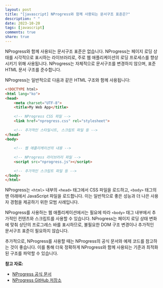 ```yaml
---
layout: post
title: "[javascript] NProgress와 함께 사용되는 문서구조 표준은?"
description: " "
date: 2023-10-20
tags: [javascript]
comments: true
share: true
---
```


NProgress와 함께 사용되는 문서구조 표준은 없습니다. NProgress는 페이지 로딩 상태를 시각적으로 표시하는 라이브러리로, 주로 웹 애플리케이션의 로딩 프로세스를 향상시키기 위해 사용됩니다. NProgress는 자체적으로 문서구조를 변경하지 않으며, 표준 HTML 문서 구조를 준수합니다.

NProgress는 일반적으로 다음과 같은 HTML 구조와 함께 사용됩니다:

```html
<!DOCTYPE html>
<html lang="ko">
<head>
    <meta charset="UTF-8">
    <title>My Web App</title>
    
    <!-- NProgress CSS 파일 -->
    <link href="nprogress.css" rel="stylesheet">
    
    <!-- 추가적인 스타일시트, 스크립트 파일 등 -->
</head>
<body>
    
    <!-- 웹 애플리케이션의 내용 -->
    
    <!-- NProgress 라이브러리 파일 -->
    <script src="nprogress.js"></script>
    
    <!-- 추가적인 스크립트 파일 등 -->
</body>
</html>
```

NProgress는 `<html>` 내부의 `<head>` 태그에서 CSS 파일을 로드하고, `<body>` 태그의 맨 아래에서 JavaScript 파일을 로드합니다. 이는 일반적으로 좋은 성능과 더 나은 사용자 경험을 제공하기 위한 모범 사례입니다.

NProgress를 사용하는 웹 애플리케이션에서는 필요에 따라 `<body>` 태그 내부에서 추가적인 컨텐츠와 스크립트를 사용할 수 있습니다. NProgress는 페이지 로딩 상태 변화에 맞춰 상단의 프로그레스 바를 표시하므로, 불필요한 DOM 구조 변경이나 추가적인 문서구조 표준이 필요하지 않습니다.

추가적으로, NProgress를 사용할 때는 NProgress의 공식 문서와 예제 코드를 참고하는 것이 좋습니다. 이를 통해 더욱 정확하게 NProgress와 함께 사용되는 기준과 최적화된 구조를 파악할 수 있습니다.

**참고 자료:**
- [NProgress 공식 문서](http://ricostacruz.com/nprogress/)
- [NProgress GitHub 저장소](https://github.com/rstacruz/nprogress)